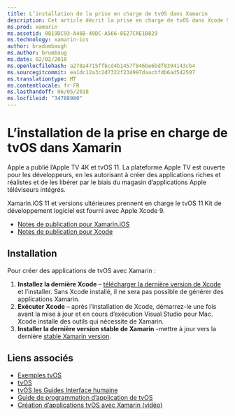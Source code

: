 ```yaml
---
title: L’installation de la prise en charge de tvOS dans Xamarin
description: Cet article décrit la prise en charge de tvOS dans Xcode 9 et 11 de Xamarin.iOS et fournit de brèves instructions relatives à la configurer pour développer des applications de tvOS avec Xamarin.
ms.prod: xamarin
ms.assetid: 0819DC93-A46B-49DC-A566-8E27CAE1B829
ms.technology: xamarin-ios
author: bradumbaugh
ms.author: brumbaug
ms.date: 02/02/2018
ms.openlocfilehash: a278a4715ffbcd4b1457f846be6bdf8394143cb4
ms.sourcegitcommit: ea1dc12a3c2d7322f234997daacbfdb6ad542507
ms.translationtype: MT
ms.contentlocale: fr-FR
ms.lasthandoff: 06/05/2018
ms.locfileid: "34788980"
---
```

# <a name="installing-tvos-support-in-xamarin"></a>L’installation de la prise en charge de tvOS dans Xamarin

Apple a publié l’Apple TV 4K et tvOS 11. La plateforme Apple TV est ouverte pour les développeurs, en les autorisant à créer des applications riches et réalistes et de les libérer par le biais du magasin d’applications Apple téléviseurs intégrés.

Xamarin.iOS 11 et versions ultérieures prennent en charge le tvOS 11 Kit de développement logiciel est fourni avec Apple Xcode 9. 

- [Notes de publication pour Xamarin.iOS](https://developer.xamarin.com/releases/ios/)
- [Notes de publication pour Xcode](https://developer.apple.com/library/content/releasenotes/DeveloperTools/RN-Xcode/Chapters/Introduction.html#//apple_ref/doc/uid/TP40001051-CH1-SW876)

## <a name="installation"></a>Installation

Pour créer des applications de tvOS avec Xamarin :

1. **Installez la dernière Xcode** – [télécharger la dernière version de Xcode](https://developer.apple.com/xcode/download/) et l’installer. Sans Xcode installé, il ne sera pas possible de générer des applications Xamarin. 
2. **Exécuter Xcode** – après l’installation de Xcode, démarrez-le une fois avant la mise à jour et en cours d’exécution Visual Studio pour Mac. Xcode installe des outils qui nécessite de Xamarin.
3. **Installer la dernière version stable de Xamarin** -mettre à jour vers la dernière [stable Xamarin version](https://developer.xamarin.com/recipes/cross-platform/ide/change_updates_channel/).

## <a name="related-links"></a>Liens associés

- [Exemples tvOS](https://developer.xamarin.com/samples/tvos/all/)
- [tvOS](https://developer.apple.com/tvos/)
- [tvOS les Guides Interface humaine](https://developer.apple.com/tvos/human-interface-guidelines/)
- [Guide de programmation d’application de tvOS](https://developer.apple.com/library/prerelease/tvos/documentation/General/Conceptual/AppleTV_PG/)
- [Création d’applications tvOS avec Xamarin (vidéo)](https://university.xamarin.com/lightninglectures/tvos-with-xamarin)
